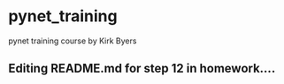 # pynet_training
pynet training course by Kirk Byers


## Editing README.md for step 12 in homework....
